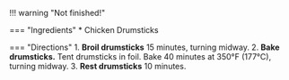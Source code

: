!!! warning "Not finished!"

=== "Ingredients"
    * Chicken Drumsticks

=== "Directions"
    1. **Broil drumsticks** 15 minutes, turning midway.
    2. **Bake drumsticks.** Tent drumsticks in foil. Bake 40 minutes at 350°F (177°C), turning midway.
    3. **Rest drumsticks** 10 minutes.
